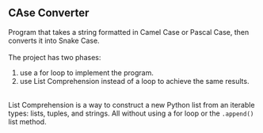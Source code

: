 ## CAse Converter

Program that takes a string formatted in Camel Case or Pascal Case, then converts it into Snake Case. <br><br>
The project has two phases: <br>
1. use a for loop to implement the program. <br>
2. use List Comprehension instead of a loop to achieve the same results. <br><br>

List Comprehension is a way to construct a new Python list from an iterable types: lists, tuples, and strings. All without using a for loop or the `.append()` list method.
